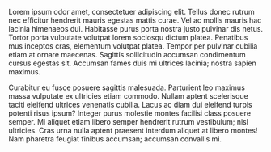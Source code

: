 Lorem ipsum odor amet, consectetuer adipiscing elit. Tellus donec rutrum nec efficitur hendrerit mauris egestas mattis curae. Vel ac mollis mauris hac lacinia himenaeos dui. Habitasse purus porta nostra justo pulvinar dis netus. Tortor porta vulputate volutpat lorem sociosqu dictum platea. Penatibus mus inceptos cras, elementum volutpat platea. Tempor per pulvinar cubilia etiam at ornare maecenas. Sagittis sollicitudin accumsan condimentum cursus egestas sit. Accumsan fames duis mi ultrices lacinia; nostra sapien maximus.

Curabitur eu fusce posuere sagittis malesuada. Parturient leo maximus massa vulputate ex ultricies etiam commodo. Nullam aptent scelerisque taciti eleifend ultrices venenatis cubilia. Lacus ac diam dui eleifend turpis potenti risus ipsum? Integer purus molestie montes facilisi class posuere semper. Mi aliquet etiam libero semper hendrerit rutrum vestibulum; nisl ultricies. Cras urna nulla aptent praesent interdum aliquet at libero montes! Nam pharetra feugiat finibus accumsan; accumsan convallis mi.
